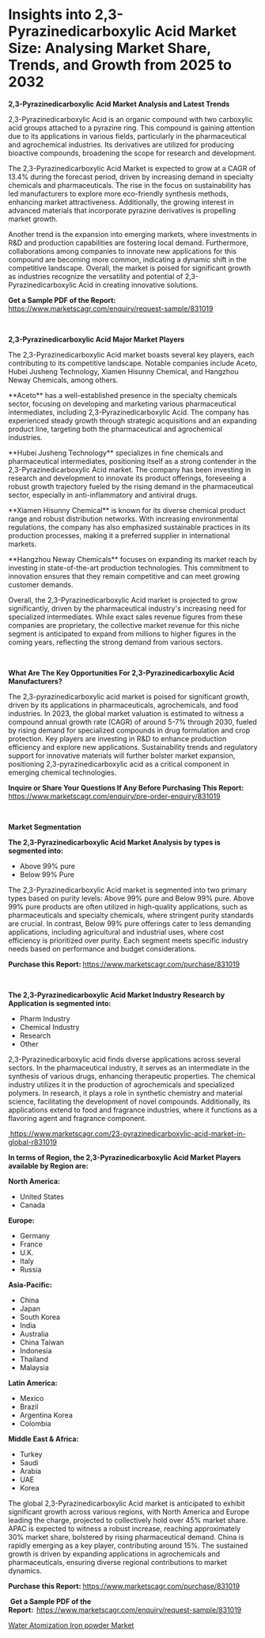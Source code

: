 <p><h1>Insights into 2,3-Pyrazinedicarboxylic Acid Market Size: Analysing Market Share, Trends, and Growth from 2025 to 2032</h1></p><p><strong>2,3-Pyrazinedicarboxylic Acid Market Analysis and Latest Trends</strong></p>
<p><p>2,3-Pyrazinedicarboxylic Acid is an organic compound with two carboxylic acid groups attached to a pyrazine ring. This compound is gaining attention due to its applications in various fields, particularly in the pharmaceutical and agrochemical industries. Its derivatives are utilized for producing bioactive compounds, broadening the scope for research and development.</p><p>The 2,3-Pyrazinedicarboxylic Acid Market is expected to grow at a CAGR of 13.4% during the forecast period, driven by increasing demand in specialty chemicals and pharmaceuticals. The rise in the focus on sustainability has led manufacturers to explore more eco-friendly synthesis methods, enhancing market attractiveness. Additionally, the growing interest in advanced materials that incorporate pyrazine derivatives is propelling market growth.</p><p>Another trend is the expansion into emerging markets, where investments in R&D and production capabilities are fostering local demand. Furthermore, collaborations among companies to innovate new applications for this compound are becoming more common, indicating a dynamic shift in the competitive landscape. Overall, the market is poised for significant growth as industries recognize the versatility and potential of 2,3-Pyrazinedicarboxylic Acid in creating innovative solutions.</p></p>
<p><strong>Get a Sample PDF of the Report:&nbsp;</strong> <a href="https://www.marketscagr.com/enquiry/request-sample/831019?utm_campaign=3018&utm_medium=2&utm_source=Github&utm_content=ia&utm_term=25032025&utm_id=23-pyrazinedicarboxylic-acid">https://www.marketscagr.com/enquiry/request-sample/831019</a></p>
<p>&nbsp;</p>
<p><strong>2,3-Pyrazinedicarboxylic Acid Major Market Players</strong></p>
<p><p>The 2,3-Pyrazinedicarboxylic Acid market boasts several key players, each contributing to its competitive landscape. Notable companies include Aceto, Hubei Jusheng Technology, Xiamen Hisunny Chemical, and Hangzhou Neway Chemicals, among others.</p><p>**Aceto** has a well-established presence in the specialty chemicals sector, focusing on developing and marketing various pharmaceutical intermediates, including 2,3-Pyrazinedicarboxylic Acid. The company has experienced steady growth through strategic acquisitions and an expanding product line, targeting both the pharmaceutical and agrochemical industries.</p><p>**Hubei Jusheng Technology** specializes in fine chemicals and pharmaceutical intermediates, positioning itself as a strong contender in the 2,3-Pyrazinedicarboxylic Acid market. The company has been investing in research and development to innovate its product offerings, foreseeing a robust growth trajectory fueled by the rising demand in the pharmaceutical sector, especially in anti-inflammatory and antiviral drugs.</p><p>**Xiamen Hisunny Chemical** is known for its diverse chemical product range and robust distribution networks. With increasing environmental regulations, the company has also emphasized sustainable practices in its production processes, making it a preferred supplier in international markets. </p><p>**Hangzhou Neway Chemicals** focuses on expanding its market reach by investing in state-of-the-art production technologies. This commitment to innovation ensures that they remain competitive and can meet growing customer demands.</p><p>Overall, the 2,3-Pyrazinedicarboxylic Acid market is projected to grow significantly, driven by the pharmaceutical industry's increasing need for specialized intermediates. While exact sales revenue figures from these companies are proprietary, the collective market revenue for this niche segment is anticipated to expand from millions to higher figures in the coming years, reflecting the strong demand from various sectors.</p></p>
<p>&nbsp;</p>
<p><strong>What Are The Key Opportunities For 2,3-Pyrazinedicarboxylic Acid Manufacturers?</strong></p>
<p><p>The 2,3-pyrazinedicarboxylic acid market is poised for significant growth, driven by its applications in pharmaceuticals, agrochemicals, and food industries. In 2023, the global market valuation is estimated to witness a compound annual growth rate (CAGR) of around 5-7% through 2030, fueled by rising demand for specialized compounds in drug formulation and crop protection. Key players are investing in R&D to enhance production efficiency and explore new applications. Sustainability trends and regulatory support for innovative materials will further bolster market expansion, positioning 2,3-pyrazinedicarboxylic acid as a critical component in emerging chemical technologies.</p></p>
<p><strong>Inquire or Share Your Questions If Any Before Purchasing This Report:</strong> <a href="https://www.marketscagr.com/enquiry/pre-order-enquiry/831019?utm_campaign=3018&utm_medium=2&utm_source=Github&utm_content=ia&utm_term=25032025&utm_id=23-pyrazinedicarboxylic-acid">https://www.marketscagr.com/enquiry/pre-order-enquiry/831019</a></p>
<p>&nbsp;</p>
<p><strong>Market Segmentation</strong></p>
<p><strong>The 2,3-Pyrazinedicarboxylic Acid Market Analysis by types is segmented into:</strong></p>
<p><ul><li>Above 99% pure</li><li>Below 99% Pure</li></ul></p>
<p><p>The 2,3-Pyrazinedicarboxylic Acid market is segmented into two primary types based on purity levels: Above 99% pure and Below 99% pure. Above 99% pure products are often utilized in high-quality applications, such as pharmaceuticals and specialty chemicals, where stringent purity standards are crucial. In contrast, Below 99% pure offerings cater to less demanding applications, including agricultural and industrial uses, where cost efficiency is prioritized over purity. Each segment meets specific industry needs based on performance and budget considerations.</p></p>
<p><strong>Purchase this Report:&nbsp;</strong><a href="https://www.marketscagr.com/purchase/831019?utm_campaign=3018&utm_medium=2&utm_source=Github&utm_content=ia&utm_term=25032025&utm_id=23-pyrazinedicarboxylic-acid">https://www.marketscagr.com/purchase/831019</a></p>
<p>&nbsp;</p>
<p><strong>The 2,3-Pyrazinedicarboxylic Acid Market Industry Research by Application is segmented into:</strong></p>
<p><ul><li>Pharm Industry</li><li>Chemical Industry</li><li>Research</li><li>Other</li></ul></p>
<p><p>2,3-Pyrazinedicarboxylic acid finds diverse applications across several sectors. In the pharmaceutical industry, it serves as an intermediate in the synthesis of various drugs, enhancing therapeutic properties. The chemical industry utilizes it in the production of agrochemicals and specialized polymers. In research, it plays a role in synthetic chemistry and material science, facilitating the development of novel compounds. Additionally, its applications extend to food and fragrance industries, where it functions as a flavoring agent and fragrance component.</p></p>
<p><a href="https://www.marketscagr.com/23-pyrazinedicarboxylic-acid-market-in-global-r831019?utm_campaign=3018&utm_medium=2&utm_source=Github&utm_content=ia&utm_term=25032025&utm_id=23-pyrazinedicarboxylic-acid">&nbsp;https://www.marketscagr.com/23-pyrazinedicarboxylic-acid-market-in-global-r831019</a></p>
<p><strong>In terms of Region, the 2,3-Pyrazinedicarboxylic Acid Market Players available by Region are:</strong></p>
<p>
    <p> <strong> North America: </strong>
        <ul>
            <li>United States</li>
            <li>Canada</li>
        </ul>
        </p> 
    <p> <strong> Europe: </strong>
        <ul>
            <li>Germany</li>
            <li>France</li>
            <li>U.K.</li>
            <li>Italy</li>
            <li>Russia</li>
        </ul>
        </p> 
    <p> <strong> Asia-Pacific: </strong>
        <ul>
            <li>China</li>
            <li>Japan</li>
            <li>South Korea</li>
            <li>India</li>
            <li>Australia</li>
            <li>China Taiwan</li>
            <li>Indonesia</li>
            <li>Thailand</li>
            <li>Malaysia</li>
        </ul>
        </p> 
    <p> <strong> Latin America: </strong>
        <ul>
            <li>Mexico</li>
            <li>Brazil</li>
            <li>Argentina Korea</li>
            <li>Colombia</li>
        </ul>
        </p> 
    <p> <strong> Middle East & Africa: </strong>
        <ul>
            <li>Turkey</li>
            <li>Saudi</li>
            <li>Arabia</li>
            <li>UAE</li>
            <li>Korea</li>
        </ul>
    </p>
    </p>
<p><p>The global 2,3-Pyrazinedicarboxylic Acid market is anticipated to exhibit significant growth across various regions, with North America and Europe leading the charge, projected to collectively hold over 45% market share. APAC is expected to witness a robust increase, reaching approximately 30% market share, bolstered by rising pharmaceutical demand. China is rapidly emerging as a key player, contributing around 15%. The sustained growth is driven by expanding applications in agrochemicals and pharmaceuticals, ensuring diverse regional contributions to market dynamics.</p></p>
<p><strong>Purchase this Report: </strong><a href="https://www.marketscagr.com/purchase/831019?utm_campaign=3018&utm_medium=2&utm_source=Github&utm_content=ia&utm_term=25032025&utm_id=23-pyrazinedicarboxylic-acid">https://www.marketscagr.com/purchase/831019</a></p>
<p>&nbsp;<strong>Get a Sample PDF of the Report:&nbsp;&nbsp;</strong><a href="https://www.marketscagr.com/enquiry/request-sample/831019?utm_campaign=3018&utm_medium=2&utm_source=Github&utm_content=ia&utm_term=25032025&utm_id=23-pyrazinedicarboxylic-acid">https://www.marketscagr.com/enquiry/request-sample/831019</a></p>
<p><strong></strong></p>
<p><p><a href="https://github.com/rianttegang/Market-Research-Report-List-1/blob/main/water-atomization-iron-powder-market.md?utm_campaign=3018&utm_medium=2&utm_source=Github&utm_content=ia&utm_term=25032025&utm_id=23-pyrazinedicarboxylic-acid">Water Atomization Iron powder Market</a></p></p>